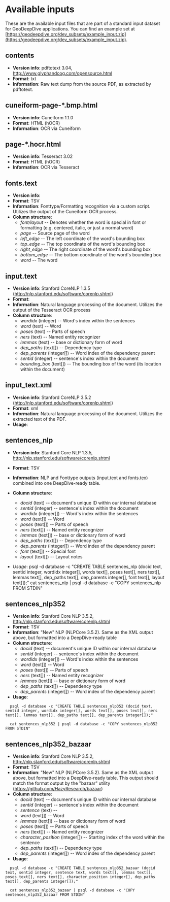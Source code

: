 # Available inputs
These are the available input files that are part of a standard input dataset for GeoDeepDive applications. You can find an example set at [https://geodeepdive.org/dev_subsets/example_input.zip](https://geodeepdive.org/dev_subsets/example_input.zip).


## contents
+ **Version info**: pdftotext 3.04, http://www.glyphandcog.com/opensource.html
+ **Format**: txt
+ **Information**: Raw text dump from the source PDF, as extracted by pdftotext.


## cuneiform-page-*.bmp.html
+ **Version info**: Cuneiform 1.1.0
+ **Format**: HTML (hOCR)
+ **Information**: OCR via Cuneiform


## page-*.hocr.html
+ **Version info**: Tesseract 3.02
+ **Format**: HTML (hOCR)
+ **Information**: OCR via Tesseract


## fonts.text
+ **Version info**:
+ **Format**: TSV
+ **Information**: Fonttype/Formatting recognition via a custom script. Utilizes the output of the Cuneiform OCR process.
+ **Column structure**:
  - *font/layout* -- Denotes whether the word is special in font or formatting (e.g. centered, italic, or just a normal word)
  - *page* -- Source page of the word
  - *left_edge* -- The left coordinate of the word's bounding box
  - *top_edge* -- The top coordinate of the word's bounding box
  - *right_edge* -- The right coordinate of the word's bounding box
  - *bottom_edge* -- The bottom coordinate of the word's bounding box
  - *word* -- The word


## input.text
+ **Version info**: Stanford CoreNLP 1.3.5 (http://nlp.stanford.edu/software/corenlp.shtml)
+ **Format**:
+ **Information**: Natural language processing of the document. Utilizes the output of the Tesseract OCR process
+ **Column structure**:
  - *wordidx* (integer) -- Word's index within the sentences
  - *word* (text) -- Word
  - *poses* (text) -- Parts of speech
  - *ners* (text) -- Named entity recognizer
  - *lemmas* (text) -- base or dictionary form of word
  - *dep_paths* (text[]) -- Dependency type
  - *dep_parents* (integer[]) -- Word index of the dependency parent
  - *sentid* (integer) -- sentence's index within the document
  - *bounding_box* (text[]) -- The bounding box of the word (its location within the document)


## input_text.xml
+ **Version info**: Stanford CoreNLP 3.5.2 (http://nlp.stanford.edu/software/corenlp.shtml)
+ **Format**: xml
+ **Information**: Natural language processing of the document. Utilizes the extracted text of the PDF.
+ **Usage**:


## sentences_nlp
+ **Version info**: Stanford Core NLP 1.3.5, http://nlp.stanford.edu/software/corenlp.shtml
+ **Format**: TSV
+ **Information**: NLP and Fonttype outputs (input.text and fonts.tex) combined into one DeepDive-ready table.
+ **Column structure**:
  - *docid* (text) -- document's unique ID within our internal database
  - *sentid* (integer) -- sentence's index within the document
  - *wordidx* (integer[]) -- Word's index within the sentences
  - *word* (text[]) -- Word
  - *poses* (text[]) -- Parts of speech
  - *ners* (text[]) -- Named entity recognizer
  - *lemmas* (text[]) -- base or dictionary form of word
  - *dep_paths* (text[]) -- Dependency type
  - *dep_parents* (integer[]) -- Word index of the dependency parent
  - *font* (text[]) -- Special font
  - *layout* (text[]) -- Layout notes

+ *Usage*:
    psql -d database -c "CREATE TABLE sentences_nlp (docid text, sentid integer, wordidx integer[], words text[], poses text[], ners text[], lemmas text[], dep_paths text[], dep_parents integer[], font text[], layout text[]);"
    cat sentences_nlp | psql -d database -c "COPY sentences_nlp FROM STDIN"


## sentences_nlp352
+ **Version info**: Stanford Core NLP 3.5.2, http://nlp.stanford.edu/software/corenlp.shtml
+ **Format**: TSV
+ **Information**: "New" NLP (NLPCore 3.5.2). Same as the XML output above, but formatted into a DeepDive-ready table
+ **Column structure**:
  - *docid* (text) -- document's unique ID within our internal database
  - *sentid* (integer) -- sentence's index within the document
  - *wordidx* (integer[]) -- Word's index within the sentences
  - *word* (text[]) -- Word
  - *poses* (text[]) -- Parts of speech
  - *ners* (text[]) -- Named entity recognizer
  - *lemmas* (text[]) -- base or dictionary form of word
  - *dep_paths* (text[]) -- Dependency type
  - *dep_parents* (integer[]) -- Word index of the dependency parent
+ **Usage**:
````
  psql -d database -c "CREATE TABLE sentences_nlp352 (docid text, sentid integer, wordidx integer[], words text[], poses text[], ners text[], lemmas text[], dep_paths text[], dep_parents integer[]);"

  cat sentences_nlp352 | psql -d database -c "COPY sentences_nlp352 FROM STDIN"
````

## sentences_nlp352_bazaar
+ **Version info**: Stanford Core NLP 3.5.2, http://nlp.stanford.edu/software/corenlp.shtml
+ **Format**: TSV
+ **Information**: "New" NLP (NLPCore 3.5.2). Same as the XML output above, but formatted into a DeepDive-ready table. This output should match the format output by the "bazaar" utility (https://github.com/HazyResearch/bazaar)
+ **Column structure**:
  - *docid* (text) -- document's unique ID within our internal database
  - *sentid* (integer) -- sentence's index within the document
  - *sentence* (text) --
  - *word* (text[]) -- Word
  - *lemmas* (text[]) -- base or dictionary form of word
  - *poses* (text[]) -- Parts of speech
  - *ners* (text[]) -- Named entity recognizer
  - *character_position* (integer[]) -- Starting index of the word within the sentence
  - *dep_paths* (text[]) -- Dependency type
  - *dep_parents* (integer[]) -- Word index of the dependency parent
+ **Usage**:
````
  psql -d database -c "CREATE TABLE sentences_nlp352_bazaar (docid text, sentid integer, sentence text, words text[], lemmas text[], poses text[], ners text[], character_position integer[], dep_paths text[], dep_parents integer[]);"

  cat sentences_nlp352_bazaar | psql -d database -c "COPY sentences_nlp352_bazaar FROM STDIN"
````
